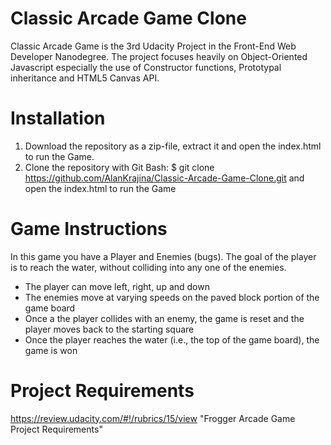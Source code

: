 # Classic Arcade Game Clone
Classic Arcade Game is the 3rd Udacity Project in the Front-End Web Developer Nanodegree. The project focuses heavily on Object-Oriented Javascript especially the use of Constructor functions, Prototypal inheritance and HTML5 Canvas API.

# Installation
1. Download the repository as a zip-file, extract it and open the index.html to run the Game.
2. Clone the repository with Git Bash: $ git clone https://github.com/AlanKrajina/Classic-Arcade-Game-Clone.git and open the index.html to run the Game

# Game Instructions
In this game you have a Player and Enemies (bugs). The goal of the player is to reach the water, without colliding into any one of the enemies.

- The player can move left, right, up and down
- The enemies move at varying speeds on the paved block portion of the game board
- Once a the player collides with an enemy, the game is reset and the player moves back to the starting square
- Once the player reaches the water (i.e., the top of the game board), the game is won

# Project Requirements
https://review.udacity.com/#!/rubrics/15/view "Frogger Arcade Game Project Requirements"
